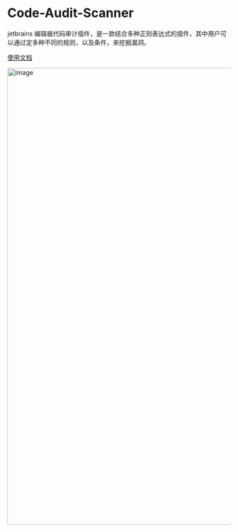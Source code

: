 # Code-Audit-Scanner
jetbrains 编辑器代码审计插件，是一款结合多种正则表达式的插件，其中用户可以通过定多种不同的规则，以及条件，来挖掘漏洞。

[使用文档](https://github.com/RuoJi6/Code-Audit-Scanner/blob/main/%E4%BD%BF%E7%94%A8%E6%96%87%E6%A1%A3.md)

<img width="1764" height="1032" alt="image" src="https://github.com/user-attachments/assets/b05cf504-7748-4fea-aa54-c166e5e2dc65" />
